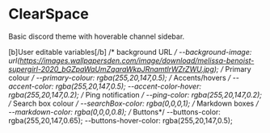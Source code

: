 # ClearSpace
Basic discord theme with hoverable channel sidebar.

[b]User editable variables[/b]
  /* background URL */
	--background-image: url(https://images.wallpapersden.com/image/download/melissa-benoist-supergirl-2020_bGZpaWaUmZqaraWkpJRnamtlrWZrZWU.jpg);
	/* Primary colour */
	--primary-colour: rgba(255,20,147,0.5);
	/* Accents/hovers */
	--accent-color: rgba(255,20,147,0.5);
	--accent-color-hover: rgba(255,20,147,0.2);
	/* Ping notification */
	--ping-color: rgba(255,20,147,0.2);
	/* Search box colour */
	--searchBox-color: rgba(0,0,0,1);
	/* Markdown boxes */
	--markdown-color: rgba(0,0,0,0.8);
	/* Buttons*/
	--buttons-color: rgba(255,20,147,0.65);
	--buttons-hover-color: rgba(255,20,147,0.5);

